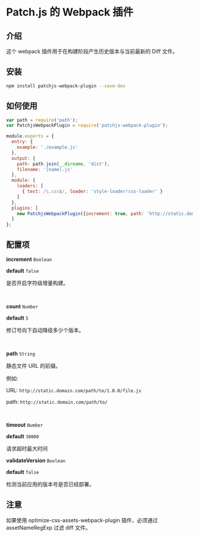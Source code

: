 # Patch.js 的 Webpack 插件


## 介绍

这个 webpack 插件用于在构建阶段产生历史版本与当前最新的 Diff 文件。

## 安装

```bash
npm install patchjs-webpack-plugin --save-dev
```

## 如何使用

```js
var path = require('path');
var PatchjsWebpackPlugin = require('patchjs-webpack-plugin');

module.exports = {
  entry: {
    example: './example.js'
  },
  output: {
    path: path.join(__dirname, 'dist'),
    filename: '[name].js'
  },
  module: {
    loaders: [
      { test: /\.css$/, loader: 'style-loader!css-loader' }
    ]
  },
  plugins: [
    new PatchjsWebpackPlugin({increment: true, path: 'http://static.domain.com/path/to/'})
  ]
};

```

## 配置项

**increment** `Boolean`

**default** `false`

是否开启字符级增量构建。

<br/>

**count** `Number`

**default** `5`

修订号向下自动降级多少个版本。

<br/>

**path** `String`

静态文件 URL 的前缀。

例如: 

URL: `http://static.domain.com/path/to/1.0.0/file.js`

path: `http://static.domain.com/path/to/`

<br/>

**timeout** `Number`

**default** `30000`

请求超时最大时间

**validateVersion** `Boolean`

**default** `false`

检测当前应用的版本号是否已经部署。

## 注意

如果使用 optimize-css-assets-webpack-plugin 插件，必须通过 assetNameRegExp 过滤 diff 文件。

